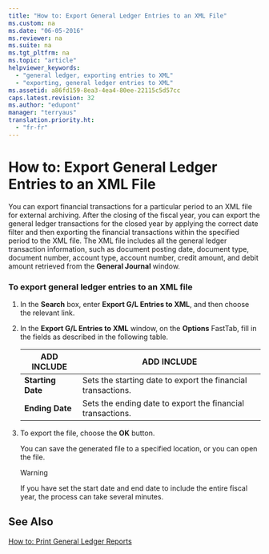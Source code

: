 ```yaml
---
title: "How to: Export General Ledger Entries to an XML File"
ms.custom: na
ms.date: "06-05-2016"
ms.reviewer: na
ms.suite: na
ms.tgt_pltfrm: na
ms.topic: "article"
helpviewer_keywords: 
  - "general ledger, exporting entries to XML"
  - "exporting, general ledger entries to XML"
ms.assetid: a86fd159-8ea3-4ea4-80ee-22115c5d57cc
caps.latest.revision: 32
ms.author: "edupont"
manager: "terryaus"
translation.priority.ht: 
  - "fr-fr"
---
```

# How to: Export General Ledger Entries to an XML File
You can export financial transactions for a particular period to an XML file for external archiving. After the closing of the fiscal year, you can export the general ledger transactions for the closed year by applying the correct date filter and then exporting the financial transactions within the specified period to the XML file. The XML file includes all the general ledger transaction information, such as document posting date, document type, document number, account type, account number, credit amount, and debit amount retrieved from the **General Journal** window.  
  
### To export general ledger entries to an XML file  
  
1.  In the **Search** box, enter **Export G\/L Entries to XML**, and then choose the relevant link.  
  
2.  In the **Export G\/L Entries to XML** window, on the **Options** FastTab, fill in the fields as described in the following table.  
  
    |ADD INCLUDE<!--[!INCLUDE[bp_tablefield](../../ApplicationDesign/includes/bp_tablefield_md.md)]-->|ADD INCLUDE<!--[!INCLUDE[bp_tabledescription](../../ApplicationDesign/includes/bp_tabledescription_md.md)]-->|  
    |---------------------------------|---------------------------------------|  
    |**Starting Date**|Sets the starting date to export the financial transactions.|  
    |**Ending Date**|Sets the ending date to export the financial transactions.|  
  
3.  To export the file, choose the **OK** button.  
  
     You can save the generated file to a specified location, or you can open the file.  
  
    > [!WARNING]  
    >  If you have set the start date and end date to include the entire fiscal year, the process can take several minutes.  
  
## See Also  
 [How to: Print General Ledger Reports](../../LocalFunctionalityForMicrosoftDynamicsNav2016/France/how-to-print-general-ledger-reports.md)